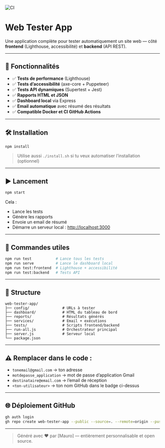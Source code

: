 ![CI](https://github.com/<ton-utilisateur>/web-tester-app/actions/workflows/tests.yml/badge.svg)

# Web Tester App

Une application complète pour tester automatiquement un site web — côté **frontend** (Lighthouse, accessibilité) et **backend** (API REST).

---

## 🚀 Fonctionnalités

- ✅ **Tests de performance** (Lighthouse)
- ✅ **Tests d’accessibilité** (axe-core + Puppeteer)
- ✅ **Tests API dynamiques** (Supertest + Jest)
- ✅ **Rapports HTML et JSON**
- ✅ **Dashboard local** via Express
- ✅ **Email automatique** avec résumé des résultats
- ✅ **Compatible Docker et CI GitHub Actions**

---

## 🛠 Installation

```bash
npm install
```

> Utilise aussi `./install.sh` si tu veux automatiser l’installation (optionnel)

---

## ▶️ Lancement

```bash
npm start
```

Cela :
- Lance les tests
- Génère les rapports
- Envoie un email de résumé
- Démarre un serveur local : [http://localhost:3000](http://localhost:3000)

---

## 🧪 Commandes utiles

```bash
npm run test           # Lance tous les tests
npm run serve          # Lance le dashboard local
npm run test:frontend  # Lighthouse + accessibilité
npm run test:backend   # Tests API
```

---

## 📂 Structure

```
web-tester-app/
├── config/               # URLs à tester
├── dashboard/            # HTML du tableau de bord
├── reports/              # Résultats générés
├── services/             # Email + exécutions
├── tests/                # Scripts frontend/backend
├── run-all.js            # Orchestrateur principal
├── server.js             # Serveur local
└── package.json
```

---

## ⚠️ Remplacer dans le code :
- `tonemail@gmail.com` → ton adresse
- `motdepasse_application` → mot de passe d’application Gmail
- `destinataire@email.com` → l’email de réception
- `<ton-utilisateur>` → ton nom GitHub dans le badge ci-dessus

---

## 🌐 Déploiement GitHub

```bash
gh auth login
gh repo create web-tester-app --public --source=. --remote=origin --push
```

---

> Généré avec ❤️ par [Mauro] — entièrement personnalisable et open source.
